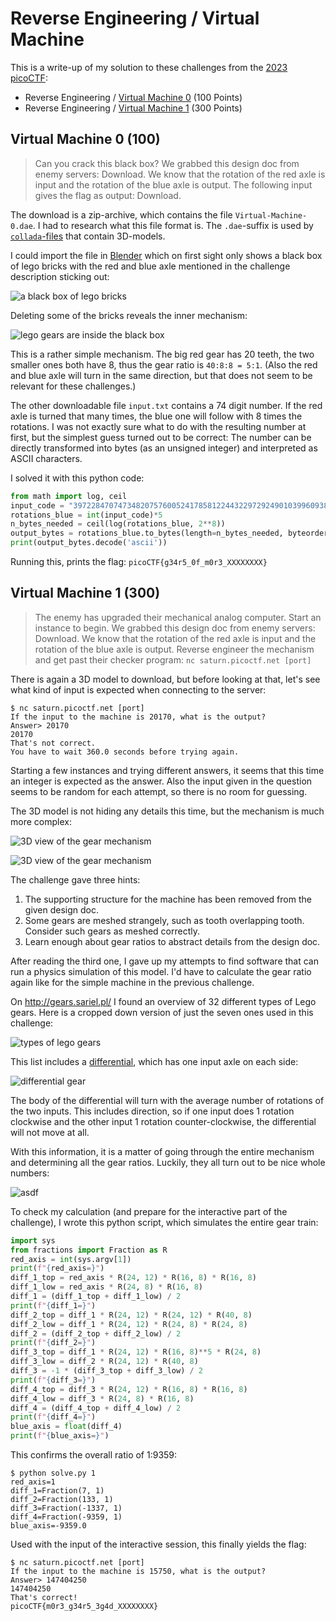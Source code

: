# Reverse Engineering / Virtual Machine

This is a write-up of my solution to these challenges from the [2023 picoCTF](/posts/2023_picoctf):

- Reverse Engineering / [Virtual Machine 0](https://play.picoctf.org/practice/challenge/385) (100 Points)
- Reverse Engineering / [Virtual Machine 1](https://play.picoctf.org/practice/challenge/386) (300 Points)

## Virtual Machine 0 (100)
> Can you crack this black box? We grabbed this design doc from enemy servers: Download. We know that the rotation of the red axle is input and the rotation of the blue axle is output. The following input gives the flag as output: Download.

The download is a zip-archive, which contains the file `Virtual-Machine-0.dae`.
I had to research what this file format is.
The `.dae`-suffix is used by [`collada`-files](https://en.wikipedia.org/wiki/COLLADA) that contain 3D-models.


I could import the file in [Blender](https://www.blender.org/)
which on first sight only shows a black box of lego bricks with the red and blue axle mentioned in the challenge description sticking out:

![a black box of lego bricks](img/2023-03-14_19-18-08.png)

Deleting some of the bricks reveals the inner mechanism:

![lego gears are inside the black box](img/2023-03-14_19-17-05.png)

This is a rather simple mechanism.
The big red gear has 20 teeth, the two smaller ones both have 8, thus the gear ratio is `40:8:8 = 5:1`.
(Also the red and blue axle will turn in the same direction,
but that does not seem to be relevant for these challenges.)

The other downloadable file `input.txt` contains a 74 digit number.
If the red axle is turned that many times, the blue one will follow with 8 times the rotations.
I was not exactly sure what to do with the resulting number at first, but the simplest guess turned out to be correct:
The number can be directly transformed into bytes (as an unsigned integer) and interpreted as ASCII characters.

I solved it with this python code:
```python
from math import log, ceil
input_code = "39722847074734820757600524178581224432297292490103996093885484608048665625"
rotations_blue = int(input_code)*5
n_bytes_needed = ceil(log(rotations_blue, 2**8))
output_bytes = rotations_blue.to_bytes(length=n_bytes_needed, byteorder='big')
print(output_bytes.decode('ascii'))
```

Running this, prints the flag: `picoCTF{g34r5_0f_m0r3_XXXXXXXX}`

## Virtual Machine 1 (300)
> The enemy has upgraded their mechanical analog computer. Start an instance to begin.
> We grabbed this design doc from enemy servers: Download. We know that the rotation of the red axle is input and the rotation of the blue axle is output. Reverse engineer the mechanism and get past their checker program: `nc saturn.picoctf.net [port]`

There is again a 3D model to download, but before looking at that, let's see what kind of input is expected when connecting to the server:
```
$ nc saturn.picoctf.net [port]
If the input to the machine is 20170, what is the output?
Answer> 20170
20170
That's not correct.
You have to wait 360.0 seconds before trying again.
```

Starting a few instances and trying different answers, it seems that this time an integer is expected as the answer.
Also the input given in the question seems to be random for each attempt, so there is no room for guessing.

The 3D model is not hiding any details this time, but the mechanism is much more complex:

![3D view of the gear mechanism](img/2023-03-15_17-35-37.png)

![3D view of the gear mechanism](img/2023-03-15_17-36-46.png)

The challenge gave three hints:
1. The supporting structure for the machine has been removed from the given design doc.
2. Some gears are meshed strangely, such as tooth overlapping tooth. Consider such gears as meshed correctly.
3. Learn enough about gear ratios to abstract details from the design doc.

After reading the third one, I gave up my attempts to find software that can run a physics simulation of this model.
I'd have to calculate the gear ratio again like for the simple machine in the previous challenge.

On http://gears.sariel.pl/ I found an overview of 32 different types of Lego gears.
Here is a cropped down version of just the seven ones used in this challenge:

![types of lego gears](img/Lego_gears_teeth_count.png)

This list includes a [differential](https://en.wikipedia.org/wiki/Differential_(mechanical_device)),
which has one input axle on each side:

![differential gear](img/differential.png)

The body of the differential will turn with the average number of rotations of the two inputs.
This includes direction, so if one input does 1 rotation clockwise and the other input 1 rotation counter-clockwise,
the differential will not move at all.

With this information, it is a matter of going through the entire mechanism and determining all the gear ratios.
Luckily, they all turn out to be nice whole numbers:

![asdf](img/gear_analysis_2.png)

To check my calculation (and prepare for the interactive part of the challenge),
I wrote this python script, which simulates the entire gear train:

```python
import sys
from fractions import Fraction as R
red_axis = int(sys.argv[1])
print(f"{red_axis=}")
diff_1_top = red_axis * R(24, 12) * R(16, 8) * R(16, 8)
diff_1_low = red_axis * R(24, 8) * R(16, 8)
diff_1 = (diff_1_top + diff_1_low) / 2
print(f"{diff_1=}")
diff_2_top = diff_1 * R(24, 12) * R(24, 12) * R(40, 8)
diff_2_low = diff_1 * R(24, 12) * R(24, 8) * R(24, 8)
diff_2 = (diff_2_top + diff_2_low) / 2
print(f"{diff_2=}")
diff_3_top = diff_1 * R(24, 12) * R(16, 8)**5 * R(24, 8)
diff_3_low = diff_2 * R(24, 12) * R(40, 8)
diff_3 = -1 * (diff_3_top + diff_3_low) / 2
print(f"{diff_3=}")
diff_4_top = diff_3 * R(24, 12) * R(16, 8) * R(16, 8)
diff_4_low = diff_3 * R(24, 8) * R(16, 8)
diff_4 = (diff_4_top + diff_4_low) / 2
print(f"{diff_4=}")
blue_axis = float(diff_4)
print(f"{blue_axis=}")
```

This confirms the overall ratio of 1:9359:

```
$ python solve.py 1
red_axis=1
diff_1=Fraction(7, 1)
diff_2=Fraction(133, 1)
diff_3=Fraction(-1337, 1)
diff_4=Fraction(-9359, 1)
blue_axis=-9359.0
```

Used with the input of the interactive session, this finally yields the flag:

```
$ nc saturn.picoctf.net [port]
If the input to the machine is 15750, what is the output?
Answer> 147404250     
147404250
That's correct!
picoCTF{m0r3_g34r5_3g4d_XXXXXXXX}
```
